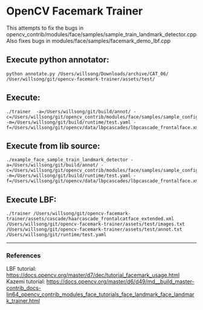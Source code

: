 # OpenCV Facemark Trainer

This attempts to fix the bugs in opencv_contrib/modules/face/samples/sample_train_landmark_detector.cpp
Also fixes bugs in modules/face/samples/facemark_demo_lbf.cpp

## Execute python annotator:
```
python annotate.py /Users/willsong/Downloads/archive/CAT_06/ /User/willsong/git/opencv-facemark-trainer/assets/test/
```

## Execute:
```
./trainer  -a=/Users/willsong/git/build/annot/ -c=/Users/willsong/git/opencv_contrib/modules/face/samples/sample_config_file.xml -m=/Users/willsong/git/build/runtime/test.yaml -f=/Users/willsong/git/opencv/data/lbpcascades/lbpcascade_frontalface.xml
```

## Execute from lib source:

```
./example_face_sample_train_landmark_detector -a=/Users/willsong/git/build/annot/ -c=/Users/willsong/git/opencv_contrib/modules/face/samples/sample_config_file.xml -m=/Users/willsong/git/build/runtime/test.yaml -f=/Users/willsong/git/opencv/data/lbpcascades/lbpcascade_frontalface.xml
```

## Execute LBF:
```
./trainer /Users/willsong/git/opencv-facemark-trainer/assets/cascade/haarcascade_frontalcatface_extended.xml /Users/willsong/git/opencv-facemark-trainer/assets/test/images.txt /Users/willsong/git/opencv-facemark-trainer/assets/test/annot.txt /Users/willsong/git/runtime/test.yaml
```
---
### References
LBF tutorial: https://docs.opencv.org/master/d7/dec/tutorial_facemark_usage.html
Kazemi tutorial: https://docs.opencv.org/master/d6/d49/md__build_master-contrib_docs-lin64_opencv_contrib_modules_face_tutorials_face_landmark_face_landmark_trainer.html

